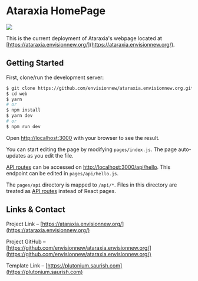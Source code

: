 # Ataraxia HomePage

<img src="./.github/home.jpg" />

This is the current deployment of Ataraxia's webpage located at [https://ataraxia.envisionnew.org/](https://ataraxia.envisionnew.org/).

## Getting Started

First, clone/run the development server:

```bash
$ git clone https://github.com/envisionnew/ataraxia.envisionnew.org.git
$ cd web
$ yarn
# or
$ npm install
$ yarn dev
# or
$ npm run dev
```

Open [http://localhost:3000](http://localhost:3000) with your browser to see the result.

You can start editing the page by modifying `pages/index.js`. The page auto-updates as you edit the file.

[API routes](https://nextjs.org/docs/api-routes/introduction) can be accessed on [http://localhost:3000/api/hello](http://localhost:3000/api/hello). This endpoint can be edited in `pages/api/hello.js`.

The `pages/api` directory is mapped to `/api/*`. Files in this directory are treated as [API routes](https://nextjs.org/docs/api-routes/introduction) instead of React pages.

## Links & Contact

Project Link – [https://ataraxia.envisionnew.org/](https://ataraxia.envisionnew.org/)

Project GitHub – [https://github.com/envisionnew/ataraxia.envisionnew.org/](https://github.com/envisionnew/ataraxia.envisionnew.org/)

Template Link – [https://plutonium.saurish.com](https://plutonium.saurish.com)
